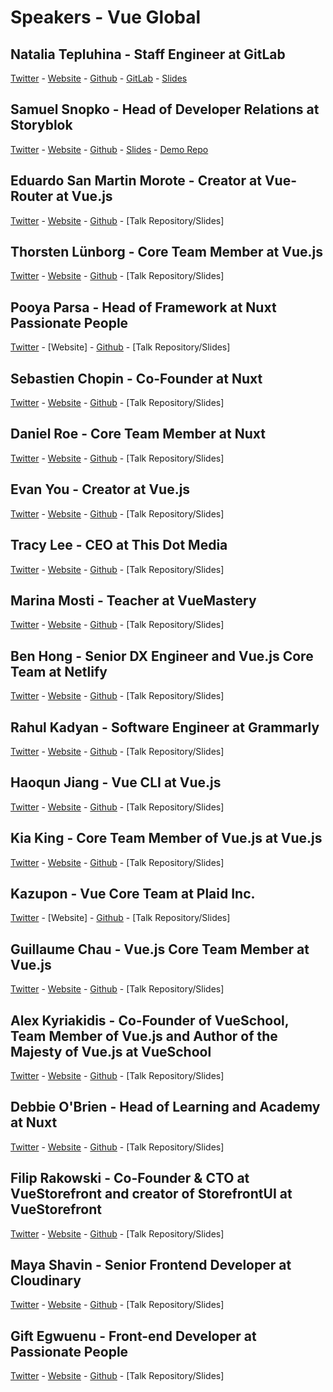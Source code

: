 # Speakers - Vue Global

## Natalia Tepluhina - Staff Engineer at GitLab
[Twitter](https://twitter.com/N_Tepluhina) - [Website](https://www.nataliatepluhina.com/) - [Github](https://github.com/NataliaTepluhina) - [GitLab](https://gitlab.com/ntepluhina) - [Slides](https://slides.com/nataliatepluhina/api-wheel)


## Samuel Snopko - Head of Developer Relations at Storyblok
[Twitter](https://twitter.com/SamuelSnopko) - [Website](https://samuelsnopko.com/) - [Github](https://github.com/samuells) - [Slides](https://slides.com/samuelsnopko/future-headless-ecommerce/fullscreen) - [Demo Repo](https://github.com/storyblok/storyblok-vuestorefront)


## Eduardo San Martin Morote - Creator at Vue-Router at Vue.js
[Twitter](https://twitter.com/posva) - [Website](https://esm.dev/) - [Github](https://github.com/posva) - [Talk Repository/Slides]


## Thorsten Lünborg - Core Team Member at Vue.js
[Twitter](https://twitter.com/Linus_Borg) - [Website](https://ko-fi.com/linusborg) - [Github](https://github.com/linusborg) - [Talk Repository/Slides]


## Pooya Parsa - Head of Framework at Nuxt Passionate People
[Twitter](https://twitter.com/_pi0_) - [Website] - [Github](https://t.co/sCMzBz43OX?amp=1) - [Talk Repository/Slides]


## Sebastien Chopin - Co-Founder at Nuxt
[Twitter](https://twitter.com/Atinux) - [Website](https://atinux.com/) - [Github](https://github.com/Atinux) - [Talk Repository/Slides]


## Daniel Roe - Core Team Member at Nuxt
[Twitter](https://twitter.com/danielcroe) - [Website](https://roe.dev/) - [Github](https://github.com/danielroe) - [Talk Repository/Slides]


## Evan You - Creator at Vue.js
[Twitter](https://twitter.com/youyuxi) - [Website](https://evanyou.me/) - [Github](https://github.com/yyx990803) - [Talk Repository/Slides]


## Tracy Lee - CEO at This Dot Media
[Twitter](https://twitter.com/ladyleet) - [Website](https://labs.thisdot.co/) - [Github](https://github.com/ladyleet) - [Talk Repository/Slides]


## Marina Mosti - Teacher at VueMastery
[Twitter](https://twitter.com/MarinaMosti) - [Website](https://dev.to/marinamosti) - [Github](https://github.com/marina-mosti) - [Talk Repository/Slides]


## Ben Hong - Senior DX Engineer and Vue.js Core Team at Netlify
[Twitter](https://twitter.com/bencodezen) - [Website](https://www.bencodezen.io/) - [Github](https://github.com/bencodezen) - [Talk Repository/Slides]


## Rahul Kadyan - Software Engineer at Grammarly
[Twitter](https://twitter.com/znck0) - [Website](https://znck.me/) - [Github](https://github.com/znck) - [Talk Repository/Slides]


## Haoqun Jiang - Vue CLI at Vue.js
[Twitter](https://twitter.com/haoqunjiang) - [Website](https://sodatea.blog/) - [Github](https://github.com/sodatea) - [Talk Repository/Slides]


## Kia King - Core Team Member of Vue.js at Vue.js
[Twitter](https://twitter.com/KiaKing85) - [Website](http://kia-king.com/) - [Github](https://github.com/kiaking) - [Talk Repository/Slides]


## Kazupon - Vue Core Team at Plaid Inc.
[Twitter](https://twitter.com/kazu_pon) - [Website] - [Github](https://github.com/kazupon) - [Talk Repository/Slides]


## Guillaume Chau - Vue.js Core Team Member at Vue.js
[Twitter](https://twitter.com/Akryum) - [Website](https://guillaume-chau.info/) - [Github](https://github.com/Akryum/) - [Talk Repository/Slides]


## Alex Kyriakidis - Co-Founder of VueSchool, Team Member of Vue.js and Author of the Majesty of Vue.js at VueSchool
[Twitter](https://twitter.com/hootlex) - [Website](https://vueschool.io/) - [Github](https://github.com/hootlex) - [Talk Repository/Slides]


## Debbie O'Brien - Head of Learning and Academy at Nuxt
[Twitter](https://twitter.com/debs_obrien) - [Website](https://debbie.codes/) - [Github](https://github.com/debs-obrien) - [Talk Repository/Slides]


## Filip Rakowski - Co-Founder & CTO at VueStorefront and creator of StorefrontUI at VueStorefront
[Twitter](https://twitter.com/filrakowski) - [Website](https://rakowski.dev/) - [Github](https://github.com/filrak) - [Talk Repository/Slides]


## Maya Shavin - Senior Frontend Developer at Cloudinary
[Twitter](https://twitter.com/MayaShavin) - [Website](https://mayashavin.com/) - [Github](https://github.com/mayashavin) - [Talk Repository/Slides]


## Gift Egwuenu - Front-end Developer at Passionate People
[Twitter](https://twitter.com/lauragift_) - [Website](https://linktr.ee/lauragift_) - [Github](https://github.com/lauragift21) - [Talk Repository/Slides]


